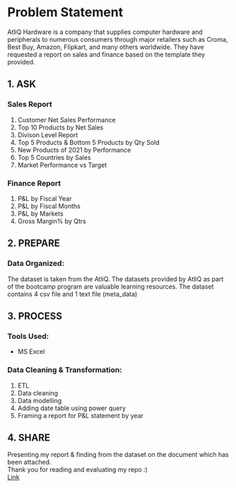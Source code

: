 # Problem Statement  
AtliQ Hardware is a company that supplies computer hardware and peripherals to numerous consumers through major retailers such as Croma, Best Buy, Amazon, Flipkart, and many others worldwide. They have requested a report on sales and finance based on the template they provided.    

## 1. ASK    
### **Sales Report** 
1. Customer Net Sales Performance 
2. Top 10 Products by Net Sales 
3. Divison Level Report 
4. Top 5 Products & Bottom 5 Products by Qty Sold 
5. New Products of 2021 by Performance 
6. Top 5 Countries by Sales 
7. Market Performance vs Target

### **Finance Report**
1. P&L by Fiscal Year 
2. P&L by Fiscal Months 
3. P&L by Markets 
4. Gross Margin% by Qtrs

## 2. PREPARE
### Data Organized:  
The dataset is taken from the AtliQ. The datasets provided by AtliQ as part of the bootcamp program are valuable learning resources. The dataset contains 4 csv file and 1 text file (meta_data)

## 3. PROCESS  
### Tools Used:
- MS Excel

### Data Cleaning & Transformation:
1. ETL
2. Data cleaning
3. Data modelling
4. Adding date table using power query
5. Framing a report for P&L statement by year


## 4. SHARE  
Presenting my report & finding from the dataset on the document which has been attached.   
Thank you for reading and evaluating my repo :)  
[Link](https://www.linkedin.com/posts/iankitnegi_sales-finance-report-activity-7115957216205037569-aBAh?utm_source=share&utm_medium=member_desktop)

